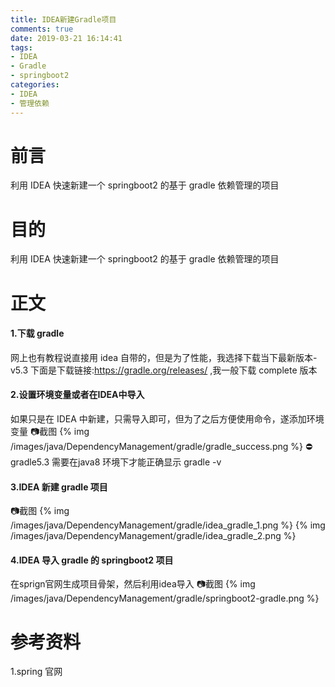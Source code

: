 ```yaml
---
title: IDEA新建Gradle项目
comments: true
date: 2019-03-21 16:14:41
tags:
- IDEA
- Gradle
- springboot2
categories:
- IDEA
- 管理依赖
---
```

# 前言
利用 IDEA 快速新建一个 springboot2 的基于 gradle 依赖管理的项目
# 目的
利用 IDEA 快速新建一个 springboot2 的基于 gradle 依赖管理的项目
<!-- more -->

# 正文
#### 1.下载 gradle
网上也有教程说直接用 idea 自带的，但是为了性能，我选择下载当下最新版本-v5.3
下面是下载链接:https://gradle.org/releases/ ,我一般下载 complete 版本

#### 2.设置环境变量或者在IDEA中导入
如果只是在 IDEA 中新建，只需导入即可，但为了之后方便使用命令，遂添加环境变量
:camera:截图
{% img /images/java/DependencyManagement/gradle/gradle_success.png %}
:no_entry:
gradle5.3 需要在java8 环境下才能正确显示 gradle -v

#### 3.IDEA 新建 gradle 项目
:camera:截图
{% img /images/java/DependencyManagement/gradle/idea_gradle_1.png %}
{% img /images/java/DependencyManagement/gradle/idea_gradle_2.png %}

#### 4.IDEA 导入 gradle 的 springboot2 项目
在sprign官网生成项目骨架，然后利用idea导入
:camera:截图
{% img /images/java/DependencyManagement/gradle/springboot2-gradle.png %}

# 参考资料
1.spring 官网 